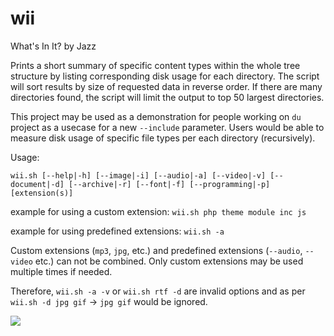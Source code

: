 # wii
What's In It? by Jazz

Prints a short summary of specific content types within the whole tree structure by listing corresponding disk usage for each directory. The script will sort results by size of requested data in reverse order. If there are many directories found, the script will limit the output to top 50 largest directories.

This project may be used as a demonstration for people working on `du` project as a usecase for a new `--include` parameter. Users would be able to measure disk usage of specific file types per each directory (recursively).

Usage: 

`wii.sh [--help|-h] [--image|-i] [--audio|-a] [--video|-v] [--document|-d] [--archive|-r] [--font|-f] [--programming|-p] [extension(s)]`

example for using a custom extension: `wii.sh php theme module inc js`

example for using predefined extensions: `wii.sh -a`

Custom extensions (`mp3`, `jpg`, etc.) and predefined extensions (`--audio`, `--video` etc.) can not be combined. Only custom extensions may be used multiple times if needed.

Therefore, `wii.sh -a -v` or `wii.sh rtf -d` are invalid options and as per `wii.sh -d jpg gif` -> `jpg gif` would be ignored.


![](https://imgur.com/mVeYzWC)
